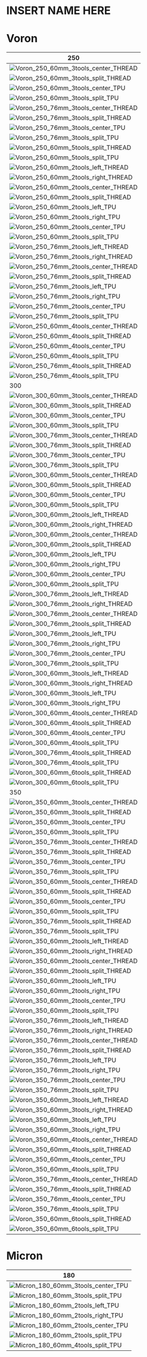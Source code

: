 # INSERT NAME HERE
# Voron
| 250 |
|------|
| ![Voron_250_60mm_3tools_center_THREAD](images/Voron_250_60mm_3tools_center_THREAD.svg) |
| ![Voron_250_60mm_3tools_split_THREAD](images/Voron_250_60mm_3tools_split_THREAD.svg) |
| ![Voron_250_60mm_3tools_center_TPU](images/Voron_250_60mm_3tools_center_TPU.svg) |
| ![Voron_250_60mm_3tools_split_TPU](images/Voron_250_60mm_3tools_split_TPU.svg) |
| ![Voron_250_76mm_3tools_center_THREAD](images/Voron_250_76mm_3tools_center_THREAD.svg) |
| ![Voron_250_76mm_3tools_split_THREAD](images/Voron_250_76mm_3tools_split_THREAD.svg) |
| ![Voron_250_76mm_3tools_center_TPU](images/Voron_250_76mm_3tools_center_TPU.svg) |
| ![Voron_250_76mm_3tools_split_TPU](images/Voron_250_76mm_3tools_split_TPU.svg) |
| ![Voron_250_60mm_5tools_split_THREAD](images/Voron_250_60mm_5tools_split_THREAD.svg) |
| ![Voron_250_60mm_5tools_split_TPU](images/Voron_250_60mm_5tools_split_TPU.svg) |
| ![Voron_250_60mm_2tools_left_THREAD](images/Voron_250_60mm_2tools_left_THREAD.svg) |
| ![Voron_250_60mm_2tools_right_THREAD](images/Voron_250_60mm_2tools_right_THREAD.svg) |
| ![Voron_250_60mm_2tools_center_THREAD](images/Voron_250_60mm_2tools_center_THREAD.svg) |
| ![Voron_250_60mm_2tools_split_THREAD](images/Voron_250_60mm_2tools_split_THREAD.svg) |
| ![Voron_250_60mm_2tools_left_TPU](images/Voron_250_60mm_2tools_left_TPU.svg) |
| ![Voron_250_60mm_2tools_right_TPU](images/Voron_250_60mm_2tools_right_TPU.svg) |
| ![Voron_250_60mm_2tools_center_TPU](images/Voron_250_60mm_2tools_center_TPU.svg) |
| ![Voron_250_60mm_2tools_split_TPU](images/Voron_250_60mm_2tools_split_TPU.svg) |
| ![Voron_250_76mm_2tools_left_THREAD](images/Voron_250_76mm_2tools_left_THREAD.svg) |
| ![Voron_250_76mm_2tools_right_THREAD](images/Voron_250_76mm_2tools_right_THREAD.svg) |
| ![Voron_250_76mm_2tools_center_THREAD](images/Voron_250_76mm_2tools_center_THREAD.svg) |
| ![Voron_250_76mm_2tools_split_THREAD](images/Voron_250_76mm_2tools_split_THREAD.svg) |
| ![Voron_250_76mm_2tools_left_TPU](images/Voron_250_76mm_2tools_left_TPU.svg) |
| ![Voron_250_76mm_2tools_right_TPU](images/Voron_250_76mm_2tools_right_TPU.svg) |
| ![Voron_250_76mm_2tools_center_TPU](images/Voron_250_76mm_2tools_center_TPU.svg) |
| ![Voron_250_76mm_2tools_split_TPU](images/Voron_250_76mm_2tools_split_TPU.svg) |
| ![Voron_250_60mm_4tools_center_THREAD](images/Voron_250_60mm_4tools_center_THREAD.svg) |
| ![Voron_250_60mm_4tools_split_THREAD](images/Voron_250_60mm_4tools_split_THREAD.svg) |
| ![Voron_250_60mm_4tools_center_TPU](images/Voron_250_60mm_4tools_center_TPU.svg) |
| ![Voron_250_60mm_4tools_split_TPU](images/Voron_250_60mm_4tools_split_TPU.svg) |
| ![Voron_250_76mm_4tools_split_THREAD](images/Voron_250_76mm_4tools_split_THREAD.svg) |
| ![Voron_250_76mm_4tools_split_TPU](images/Voron_250_76mm_4tools_split_TPU.svg) |
| 300 |
| ![Voron_300_60mm_3tools_center_THREAD](images/Voron_300_60mm_3tools_center_THREAD.svg) |
| ![Voron_300_60mm_3tools_split_THREAD](images/Voron_300_60mm_3tools_split_THREAD.svg) |
| ![Voron_300_60mm_3tools_center_TPU](images/Voron_300_60mm_3tools_center_TPU.svg) |
| ![Voron_300_60mm_3tools_split_TPU](images/Voron_300_60mm_3tools_split_TPU.svg) |
| ![Voron_300_76mm_3tools_center_THREAD](images/Voron_300_76mm_3tools_center_THREAD.svg) |
| ![Voron_300_76mm_3tools_split_THREAD](images/Voron_300_76mm_3tools_split_THREAD.svg) |
| ![Voron_300_76mm_3tools_center_TPU](images/Voron_300_76mm_3tools_center_TPU.svg) |
| ![Voron_300_76mm_3tools_split_TPU](images/Voron_300_76mm_3tools_split_TPU.svg) |
| ![Voron_300_60mm_5tools_center_THREAD](images/Voron_300_60mm_5tools_center_THREAD.svg) |
| ![Voron_300_60mm_5tools_split_THREAD](images/Voron_300_60mm_5tools_split_THREAD.svg) |
| ![Voron_300_60mm_5tools_center_TPU](images/Voron_300_60mm_5tools_center_TPU.svg) |
| ![Voron_300_60mm_5tools_split_TPU](images/Voron_300_60mm_5tools_split_TPU.svg) |
| ![Voron_300_60mm_2tools_left_THREAD](images/Voron_300_60mm_2tools_left_THREAD.svg) |
| ![Voron_300_60mm_2tools_right_THREAD](images/Voron_300_60mm_2tools_right_THREAD.svg) |
| ![Voron_300_60mm_2tools_center_THREAD](images/Voron_300_60mm_2tools_center_THREAD.svg) |
| ![Voron_300_60mm_2tools_split_THREAD](images/Voron_300_60mm_2tools_split_THREAD.svg) |
| ![Voron_300_60mm_2tools_left_TPU](images/Voron_300_60mm_2tools_left_TPU.svg) |
| ![Voron_300_60mm_2tools_right_TPU](images/Voron_300_60mm_2tools_right_TPU.svg) |
| ![Voron_300_60mm_2tools_center_TPU](images/Voron_300_60mm_2tools_center_TPU.svg) |
| ![Voron_300_60mm_2tools_split_TPU](images/Voron_300_60mm_2tools_split_TPU.svg) |
| ![Voron_300_76mm_2tools_left_THREAD](images/Voron_300_76mm_2tools_left_THREAD.svg) |
| ![Voron_300_76mm_2tools_right_THREAD](images/Voron_300_76mm_2tools_right_THREAD.svg) |
| ![Voron_300_76mm_2tools_center_THREAD](images/Voron_300_76mm_2tools_center_THREAD.svg) |
| ![Voron_300_76mm_2tools_split_THREAD](images/Voron_300_76mm_2tools_split_THREAD.svg) |
| ![Voron_300_76mm_2tools_left_TPU](images/Voron_300_76mm_2tools_left_TPU.svg) |
| ![Voron_300_76mm_2tools_right_TPU](images/Voron_300_76mm_2tools_right_TPU.svg) |
| ![Voron_300_76mm_2tools_center_TPU](images/Voron_300_76mm_2tools_center_TPU.svg) |
| ![Voron_300_76mm_2tools_split_TPU](images/Voron_300_76mm_2tools_split_TPU.svg) |
| ![Voron_300_60mm_3tools_left_THREAD](images/Voron_300_60mm_3tools_left_THREAD.svg) |
| ![Voron_300_60mm_3tools_right_THREAD](images/Voron_300_60mm_3tools_right_THREAD.svg) |
| ![Voron_300_60mm_3tools_left_TPU](images/Voron_300_60mm_3tools_left_TPU.svg) |
| ![Voron_300_60mm_3tools_right_TPU](images/Voron_300_60mm_3tools_right_TPU.svg) |
| ![Voron_300_60mm_4tools_center_THREAD](images/Voron_300_60mm_4tools_center_THREAD.svg) |
| ![Voron_300_60mm_4tools_split_THREAD](images/Voron_300_60mm_4tools_split_THREAD.svg) |
| ![Voron_300_60mm_4tools_center_TPU](images/Voron_300_60mm_4tools_center_TPU.svg) |
| ![Voron_300_60mm_4tools_split_TPU](images/Voron_300_60mm_4tools_split_TPU.svg) |
| ![Voron_300_76mm_4tools_split_THREAD](images/Voron_300_76mm_4tools_split_THREAD.svg) |
| ![Voron_300_76mm_4tools_split_TPU](images/Voron_300_76mm_4tools_split_TPU.svg) |
| ![Voron_300_60mm_6tools_split_THREAD](images/Voron_300_60mm_6tools_split_THREAD.svg) |
| ![Voron_300_60mm_6tools_split_TPU](images/Voron_300_60mm_6tools_split_TPU.svg) |
| 350 |
| ![Voron_350_60mm_3tools_center_THREAD](images/Voron_350_60mm_3tools_center_THREAD.svg) |
| ![Voron_350_60mm_3tools_split_THREAD](images/Voron_350_60mm_3tools_split_THREAD.svg) |
| ![Voron_350_60mm_3tools_center_TPU](images/Voron_350_60mm_3tools_center_TPU.svg) |
| ![Voron_350_60mm_3tools_split_TPU](images/Voron_350_60mm_3tools_split_TPU.svg) |
| ![Voron_350_76mm_3tools_center_THREAD](images/Voron_350_76mm_3tools_center_THREAD.svg) |
| ![Voron_350_76mm_3tools_split_THREAD](images/Voron_350_76mm_3tools_split_THREAD.svg) |
| ![Voron_350_76mm_3tools_center_TPU](images/Voron_350_76mm_3tools_center_TPU.svg) |
| ![Voron_350_76mm_3tools_split_TPU](images/Voron_350_76mm_3tools_split_TPU.svg) |
| ![Voron_350_60mm_5tools_center_THREAD](images/Voron_350_60mm_5tools_center_THREAD.svg) |
| ![Voron_350_60mm_5tools_split_THREAD](images/Voron_350_60mm_5tools_split_THREAD.svg) |
| ![Voron_350_60mm_5tools_center_TPU](images/Voron_350_60mm_5tools_center_TPU.svg) |
| ![Voron_350_60mm_5tools_split_TPU](images/Voron_350_60mm_5tools_split_TPU.svg) |
| ![Voron_350_76mm_5tools_split_THREAD](images/Voron_350_76mm_5tools_split_THREAD.svg) |
| ![Voron_350_76mm_5tools_split_TPU](images/Voron_350_76mm_5tools_split_TPU.svg) |
| ![Voron_350_60mm_2tools_left_THREAD](images/Voron_350_60mm_2tools_left_THREAD.svg) |
| ![Voron_350_60mm_2tools_right_THREAD](images/Voron_350_60mm_2tools_right_THREAD.svg) |
| ![Voron_350_60mm_2tools_center_THREAD](images/Voron_350_60mm_2tools_center_THREAD.svg) |
| ![Voron_350_60mm_2tools_split_THREAD](images/Voron_350_60mm_2tools_split_THREAD.svg) |
| ![Voron_350_60mm_2tools_left_TPU](images/Voron_350_60mm_2tools_left_TPU.svg) |
| ![Voron_350_60mm_2tools_right_TPU](images/Voron_350_60mm_2tools_right_TPU.svg) |
| ![Voron_350_60mm_2tools_center_TPU](images/Voron_350_60mm_2tools_center_TPU.svg) |
| ![Voron_350_60mm_2tools_split_TPU](images/Voron_350_60mm_2tools_split_TPU.svg) |
| ![Voron_350_76mm_2tools_left_THREAD](images/Voron_350_76mm_2tools_left_THREAD.svg) |
| ![Voron_350_76mm_2tools_right_THREAD](images/Voron_350_76mm_2tools_right_THREAD.svg) |
| ![Voron_350_76mm_2tools_center_THREAD](images/Voron_350_76mm_2tools_center_THREAD.svg) |
| ![Voron_350_76mm_2tools_split_THREAD](images/Voron_350_76mm_2tools_split_THREAD.svg) |
| ![Voron_350_76mm_2tools_left_TPU](images/Voron_350_76mm_2tools_left_TPU.svg) |
| ![Voron_350_76mm_2tools_right_TPU](images/Voron_350_76mm_2tools_right_TPU.svg) |
| ![Voron_350_76mm_2tools_center_TPU](images/Voron_350_76mm_2tools_center_TPU.svg) |
| ![Voron_350_76mm_2tools_split_TPU](images/Voron_350_76mm_2tools_split_TPU.svg) |
| ![Voron_350_60mm_3tools_left_THREAD](images/Voron_350_60mm_3tools_left_THREAD.svg) |
| ![Voron_350_60mm_3tools_right_THREAD](images/Voron_350_60mm_3tools_right_THREAD.svg) |
| ![Voron_350_60mm_3tools_left_TPU](images/Voron_350_60mm_3tools_left_TPU.svg) |
| ![Voron_350_60mm_3tools_right_TPU](images/Voron_350_60mm_3tools_right_TPU.svg) |
| ![Voron_350_60mm_4tools_center_THREAD](images/Voron_350_60mm_4tools_center_THREAD.svg) |
| ![Voron_350_60mm_4tools_split_THREAD](images/Voron_350_60mm_4tools_split_THREAD.svg) |
| ![Voron_350_60mm_4tools_center_TPU](images/Voron_350_60mm_4tools_center_TPU.svg) |
| ![Voron_350_60mm_4tools_split_TPU](images/Voron_350_60mm_4tools_split_TPU.svg) |
| ![Voron_350_76mm_4tools_center_THREAD](images/Voron_350_76mm_4tools_center_THREAD.svg) |
| ![Voron_350_76mm_4tools_split_THREAD](images/Voron_350_76mm_4tools_split_THREAD.svg) |
| ![Voron_350_76mm_4tools_center_TPU](images/Voron_350_76mm_4tools_center_TPU.svg) |
| ![Voron_350_76mm_4tools_split_TPU](images/Voron_350_76mm_4tools_split_TPU.svg) |
| ![Voron_350_60mm_6tools_split_THREAD](images/Voron_350_60mm_6tools_split_THREAD.svg) |
| ![Voron_350_60mm_6tools_split_TPU](images/Voron_350_60mm_6tools_split_TPU.svg) |
# Micron
| 180 |
|------|
| ![Micron_180_60mm_3tools_center_TPU](images/Micron_180_60mm_3tools_center_TPU.svg) |
| ![Micron_180_60mm_3tools_split_TPU](images/Micron_180_60mm_3tools_split_TPU.svg) |
| ![Micron_180_60mm_2tools_left_TPU](images/Micron_180_60mm_2tools_left_TPU.svg) |
| ![Micron_180_60mm_2tools_right_TPU](images/Micron_180_60mm_2tools_right_TPU.svg) |
| ![Micron_180_60mm_2tools_center_TPU](images/Micron_180_60mm_2tools_center_TPU.svg) |
| ![Micron_180_60mm_2tools_split_TPU](images/Micron_180_60mm_2tools_split_TPU.svg) |
| ![Micron_180_60mm_4tools_split_TPU](images/Micron_180_60mm_4tools_split_TPU.svg) |
